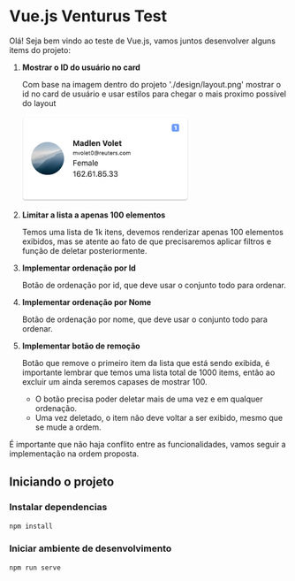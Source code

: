 
# Vue.js Venturus Test


Olá! Seja bem vindo ao teste de Vue.js, vamos juntos desenvolver alguns items do projeto:

 1. **Mostrar o ID do usuário no card**

	Com base na imagem dentro do projeto './design/layout.png' mostrar o id no card de usuário e usar estilos para chegar o mais proximo possível do layout

	<img src="https://github.com/micheldpcarlos/vnt-vue-test/raw/main/design/layout.png" width="300" />



2. **Limitar a lista a apenas 100 elementos**

	Temos uma lista de 1k itens, devemos renderizar apenas 100 elementos exibidos, mas se atente ao fato de que precisaremos aplicar filtros e função de deletar posteriormente.


3. **Implementar ordenação por Id**

	Botão de ordenação por id, que deve usar o conjunto todo para ordenar.


4. **Implementar ordenação por Nome**

	Botão de ordenação por nome, que deve usar o conjunto todo para ordenar.


5. **Implementar botão de remoção**
	
	Botão que remove o primeiro item da lista que está sendo exibida, é importante lembrar que temos uma lista total de 1000 items, então ao excluir um ainda seremos capases de mostrar 100.
	- O botão precisa poder deletar mais de uma vez e em qualquer ordenação.
	- Uma vez deletado, o item não deve voltar a ser exibido, mesmo que se mude a ordem.


É importante que não haja conflito entre as funcionalidades, vamos seguir a implementação na ordem proposta.


## Iniciando o projeto

### Instalar dependencias
```
npm install
```

### Iniciar ambiente de desenvolvimento
```
npm run serve
```
